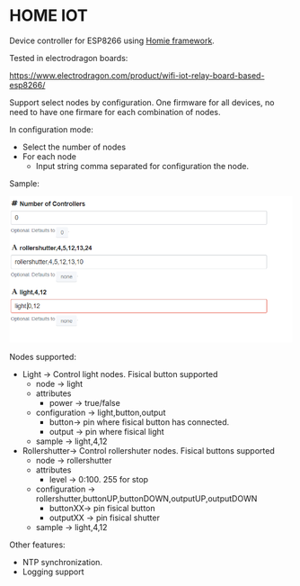 # HOME IOT
Device controller for ESP8266 using  [Homie framework](http://example.com). 

Tested in electrodragon boards:

https://www.electrodragon.com/product/wifi-iot-relay-board-based-esp8266/

Support select nodes by configuration. One firmware for all devices, no need to have one firmare for each combination of nodes.

In configuration mode:
* Select the number of nodes
* For each node
  * Input string comma separated for configuration the node.

Sample:

![Alt](doc/configuration.png)

Nodes supported:
* Light -> Control light nodes. Fisical button supported
  * node -> light
  * attributes
    * power -> true/false
  * configuration -> light,button,output
    * button-> pin where fisical button has connected.
    * output -> pin where fisical light
  * sample -> light,4,12
* Rollershutter-> Control rollershuter nodes. Fisical buttons supported
  * node -> rollershutter
  * attributes
    * level -> 0:100. 255 for stop
  * configuration -> rollershutter,buttonUP,buttonDOWN,outputUP,outputDOWN
    * buttonXX-> pin fisical button
    * outputXX -> pin fisical shutter 
  * sample -> light,4,12
 
 Other features:
 * NTP synchronization.
 * Logging support